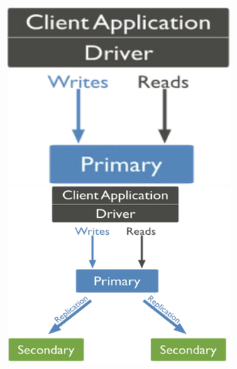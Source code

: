 <center>
<img src="images/primary.png" alt="drawing" WIDTH=600 HEIGHT=400"/>
</center>
                                                                 
<center>                                                                 
<img src="images/secondary.png" alt="drawing" WIDTH=600 HEIGHT=400"/>                                                                 
</center>
                                                                 
